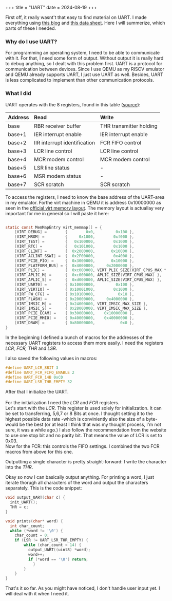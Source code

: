 +++
title = "UART"
date = 2024-08-19
+++



First off, it really wasnt't that easy to find material on UART. I made everything using [this blog](https://www.lammertbies.nl/comm/info/serial-uart) and [this data sheet](http://byterunner.com/16550.html). Here I will summerize, which parts of these I needed.

### Why do I use UART?
For programming an operating system, I need to be able to communicate with it. For that, I need some form of output. Without output it is really hard to debug anything, so I dealt with this problem first. UART is a protocol for communication between devices. Since I use QEMU as my RISCV emulator and QEMU already supports UART, I just use UART as well. Besides, UART is less complicated to implement than other communication protocols. 

### What I did
UART operates with the 8 registers, found in this table ([source](https://www.lammertbies.nl/comm/info/serial-uart)):

| Address   | Read     | Write      |
|:----------|:---------|:-----------|
| base | RBR receiver buffer | THR transmitter holding |
| base+1 | IER interrupt enable | IER interrupt enable |
| base+2 | IIR interrupt identification | FCR FIFO control |
| base+3 | LCR line control | LCR line control |
| base+4 | MCR modem control| MCR modem control |
| base+5 | LSR line status | - |
| base+6 | MSR modem status | - |
| base+7 | SCR scratch | SCR scratch |


To access the registers, I need to know the base address of the UART-area in my emulator. Forthe virt machine in QEMU it is address 0x10000000 as seen in the [official virt memory layout](https://github.com/qemu/qemu/blob/master/hw/riscv/virt.c). The memory layout is actuallay very important for me in general so I will paste it here:

```c

static const MemMapEntry virt_memmap[] = {
    [VIRT_DEBUG] =        {        0x0,         0x100 },
    [VIRT_MROM] =         {     0x1000,        0xf000 },
    [VIRT_TEST] =         {   0x100000,        0x1000 },
    [VIRT_RTC] =          {   0x101000,        0x1000 },
    [VIRT_CLINT] =        {  0x2000000,       0x10000 },
    [VIRT_ACLINT_SSWI] =  {  0x2F00000,        0x4000 },
    [VIRT_PCIE_PIO] =     {  0x3000000,       0x10000 },
    [VIRT_PLATFORM_BUS] = {  0x4000000,     0x2000000 },
    [VIRT_PLIC] =         {  0xc000000, VIRT_PLIC_SIZE(VIRT_CPUS_MAX * 2) },
    [VIRT_APLIC_M] =      {  0xc000000, APLIC_SIZE(VIRT_CPUS_MAX) },
    [VIRT_APLIC_S] =      {  0xd000000, APLIC_SIZE(VIRT_CPUS_MAX) },
    [VIRT_UART0] =        { 0x10000000,         0x100 },
    [VIRT_VIRTIO] =       { 0x10001000,        0x1000 },
    [VIRT_FW_CFG] =       { 0x10100000,          0x18 },
    [VIRT_FLASH] =        { 0x20000000,     0x4000000 },
    [VIRT_IMSIC_M] =      { 0x24000000, VIRT_IMSIC_MAX_SIZE },
    [VIRT_IMSIC_S] =      { 0x28000000, VIRT_IMSIC_MAX_SIZE },
    [VIRT_PCIE_ECAM] =    { 0x30000000,    0x10000000 },
    [VIRT_PCIE_MMIO] =    { 0x40000000,    0x40000000 },
    [VIRT_DRAM] =         { 0x80000000,           0x0 },
}
```

In the beginning I defined a bunch of macros for the addresses of the necessary UART registers to access them more easily. I need the registers *LCR, FCR, THR* and *LSR*.

I also saved the following values in macros:
```c
#define UART_LCR_8BIT 3
#define UART_FCR_FIFO_ENABLE 2
#define UART_FCR_14B 0xC0
#define UART_LSR_THR_EMPTY 32
```

After that I initialize the UART.\
\
For the initialization I need the *LCR* and *FCR* registers.\
Let's start with the *LCR*. This register is used solely for initialization. It can be set to transferring, 5,6,7 or 8 Bits at once. I thought setting it to the highest possible data rate -which is conviniently also the size of a byte- would be the best (or at least I think that was my thought process, I'm not sure, it was a while ago.) I also follow the recommendation from the website to use one stop bit and no parity bit. That means the value of LCR is set to 0x03.\
Now for the FCR: this controls the FIFO settings. I combined the two FCR macros from above for this one.

Outputting a single character is pretty straight-forward: I write the character into the *THR*.

Okay so now I can basically output anything. For printing a word, I just iterate thorugh all characters of the word and output the characters separately. This is the code snippet:
```c
void output_UART(char c) {
  init_UART();
  THR = c;
}

void prints(char* word) {
  int char_count;
  while (*word != '\0') {
    char_count = 0;
    if (LSR != UART_LSR_THR_EMPTY) {
        while (char_count < 14) {
          output_UART((uint8) *word);
          word++;
          if (*word == '\0') return;
            }
        }
    }
}
```
That's it so far. As you might have noticed, I don't handle user input yet. I will deal with it when I need it.


